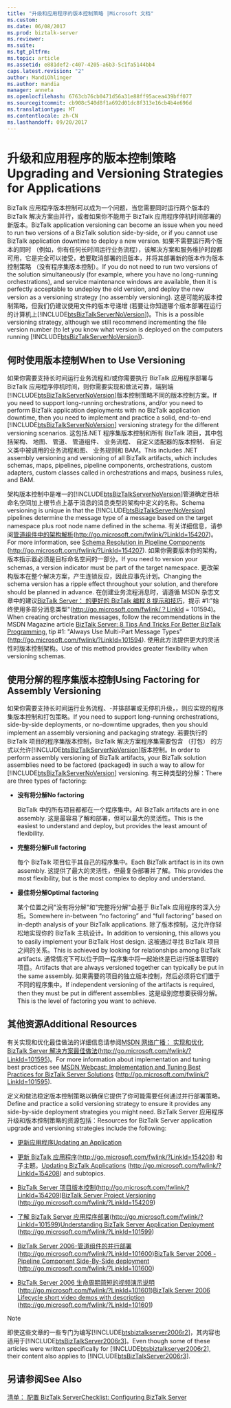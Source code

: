 ```yaml
---
title: "升级和应用程序的版本控制策略 |Microsoft 文档"
ms.custom: 
ms.date: 06/08/2017
ms.prod: biztalk-server
ms.reviewer: 
ms.suite: 
ms.tgt_pltfrm: 
ms.topic: article
ms.assetid: e881def2-c407-4205-a6b3-5c1fa5144bb4
caps.latest.revision: "2"
author: MandiOhlinger
ms.author: mandia
manager: anneta
ms.openlocfilehash: 6763cb76cb0471d56a31e88ff95acea439bff077
ms.sourcegitcommit: cb908c540d8f1a692d01dc8f313e16cb4b4e696d
ms.translationtype: MT
ms.contentlocale: zh-CN
ms.lasthandoff: 09/20/2017
---
```

# <a name="upgrading-and-versioning-strategies-for-applications"></a><span data-ttu-id="99042-102">升级和应用程序的版本控制策略</span><span class="sxs-lookup"><span data-stu-id="99042-102">Upgrading and Versioning Strategies for Applications</span></span>
<span data-ttu-id="99042-103">BizTalk 应用程序版本控制可以成为一个问题，当您需要同时运行两个版本的 BizTalk 解决方案由并行，或者如果你不能用于 BizTalk 应用程序停机时间部署的新版本。</span><span class="sxs-lookup"><span data-stu-id="99042-103">BizTalk application versioning can become an issue when you need to run two versions of a BizTalk solution side-by-side, or if you cannot use BizTalk application downtime to deploy a new version.</span></span> <span data-ttu-id="99042-104">如果不需要运行两个版本的同时 （例如，你有任何长时间运行业务流程），该解决方案和服务维护时段都可用，它是完全可以接受，若要取消部署的旧版本，并将其部署新的版本作为版本控制策略 （没有程序集版本控制）。</span><span class="sxs-lookup"><span data-stu-id="99042-104">If you do not need to run two versions of the solution simultaneously (for example, where you have no long-running orchestrations), and service maintenance windows are available, then it is perfectly acceptable to undeploy the old version, and deploy the new version as a versioning strategy (no assembly versioning).</span></span> <span data-ttu-id="99042-105">这是可能的版本控制策略，但我们仍建议使用文件的版本号递增 (若要让你知道哪个版本部署在运行的计算机上[!INCLUDE[btsBizTalkServerNoVersion](../includes/btsbiztalkservernoversion-md.md)])。</span><span class="sxs-lookup"><span data-stu-id="99042-105">This is a possible versioning strategy, although we still recommend incrementing the file version number (to let you know what version is deployed on the computers running [!INCLUDE[btsBizTalkServerNoVersion](../includes/btsbiztalkservernoversion-md.md)]).</span></span>  
  
## <a name="when-to-use-versioning"></a><span data-ttu-id="99042-106">何时使用版本控制</span><span class="sxs-lookup"><span data-stu-id="99042-106">When to Use Versioning</span></span>  
 <span data-ttu-id="99042-107">如果你需要支持长时间运行业务流程和/或你需要执行 BizTalk 应用程序部署与 BizTalk 应用程序停机时间，则你需要实现和做法可靠，端到端[!INCLUDE[btsBizTalkServerNoVersion](../includes/btsbiztalkservernoversion-md.md)]版本控制策略不同的版本控制方案。</span><span class="sxs-lookup"><span data-stu-id="99042-107">If you need to support long-running orchestrations, and/or you need to perform BizTalk application deployments with no BizTalk application downtime, then you need to implement and practice a solid, end-to-end [!INCLUDE[btsBizTalkServerNoVersion](../includes/btsbiztalkservernoversion-md.md)] versioning strategy for the different versioning scenarios.</span></span> <span data-ttu-id="99042-108">这包括.NET 程序集版本控制和所有 BizTalk 项目，其中包括架构、 地图、 管道、 管道组件、 业务流程、 自定义适配器的版本控制、 自定义类中被调用的业务流程和图、 业务规则和 BAM。</span><span class="sxs-lookup"><span data-stu-id="99042-108">This includes .NET assembly versioning and versioning of all BizTalk artifacts, which includes schemas, maps, pipelines, pipeline components, orchestrations, custom adapters, custom classes called in orchestrations and maps, business rules, and BAM.</span></span>  
  
 <span data-ttu-id="99042-109">架构版本控制中是唯一的[!INCLUDE[btsBizTalkServerNoVersion](../includes/btsbiztalkservernoversion-md.md)]管道确定目标命名空间加上根节点上基于消息的消息类型的架构中定义的名称。</span><span class="sxs-lookup"><span data-stu-id="99042-109">Schema versioning is unique in that the [!INCLUDE[btsBizTalkServerNoVersion](../includes/btsbiztalkservernoversion-md.md)] pipelines determine the message type of a message based on the target namespace plus root node name defined in the schema.</span></span> <span data-ttu-id="99042-110">有关详细信息，请参阅[管道组件中的架构解析](http://go.microsoft.com/fwlink/?LinkId=154207)(http://go.microsoft.com/fwlink/?LinkId=154207)。</span><span class="sxs-lookup"><span data-stu-id="99042-110">For more information, see [Schema Resolution in Pipeline Components](http://go.microsoft.com/fwlink/?LinkId=154207) (http://go.microsoft.com/fwlink/?LinkId=154207).</span></span> <span data-ttu-id="99042-111">如果你需要版本你的架构，版本指示器必须是目标命名空间的一部分。</span><span class="sxs-lookup"><span data-stu-id="99042-111">If you need to version your schemas, a version indicator must be part of the target namespace.</span></span> <span data-ttu-id="99042-112">更改架构版本在整个解决方案，产生连锁反应，因此应事先计划。</span><span class="sxs-lookup"><span data-stu-id="99042-112">Changing the schema version has a ripple effect throughout your solution, and therefore should be planned in advance.</span></span> <span data-ttu-id="99042-113">在创建业务流程消息时，请遵循 MSDN 杂志文章中的建议[BizTalk Server： 的更好的 BizTalk 编程 8 提示和技巧](http://go.microsoft.com/fwlink/?LinkId=101594)，提示 #1:"始终使用多部分消息类型"(http://go.microsoft.com/fwlink/？LinkId = 101594)。</span><span class="sxs-lookup"><span data-stu-id="99042-113">When creating orchestration messages, follow the recommendations in the MSDN Magazine article [BizTalk Server: 8 Tips And Tricks For Better BizTalk Programming](http://go.microsoft.com/fwlink/?LinkId=101594), tip #1: "Always Use Multi-Part Message Types" (http://go.microsoft.com/fwlink/?LinkId=101594).</span></span> <span data-ttu-id="99042-114">使用此方法提供更大的灵活性时版本控制架构。</span><span class="sxs-lookup"><span data-stu-id="99042-114">Use of this method provides greater flexibility when versioning schemas.</span></span>  
  
## <a name="using-factoring-for-assembly-versioning"></a><span data-ttu-id="99042-115">使用分解的程序集版本控制</span><span class="sxs-lookup"><span data-stu-id="99042-115">Using Factoring for Assembly Versioning</span></span>  
 <span data-ttu-id="99042-116">如果你需要支持长时间运行业务流程、-并排部署或无停机升级，，则应实现的程序集版本控制和打包策略。</span><span class="sxs-lookup"><span data-stu-id="99042-116">If you need to support long-running orchestrations, side-by-side deployments, or no-downtime upgrades, then you should implement an assembly versioning and packaging strategy.</span></span> <span data-ttu-id="99042-117">若要执行的 BizTalk 项目的程序集版本控制，BizTalk 解决方案程序集需要包含 （打包） 的方式以允许[!INCLUDE[btsBizTalkServerNoVersion](../includes/btsbiztalkservernoversion-md.md)]版本控制。</span><span class="sxs-lookup"><span data-stu-id="99042-117">In order to perform assembly versioning of BizTalk artifacts, your BizTalk solution assemblies need to be factored (packaged) in such a way to allow for [!INCLUDE[btsBizTalkServerNoVersion](../includes/btsbiztalkservernoversion-md.md)] versioning.</span></span>  <span data-ttu-id="99042-118">有三种类型的分解：</span><span class="sxs-lookup"><span data-stu-id="99042-118">There are three types of factoring:</span></span>  
  
-   <span data-ttu-id="99042-119">**没有将分解**</span><span class="sxs-lookup"><span data-stu-id="99042-119">**No factoring**</span></span>  
  
     <span data-ttu-id="99042-120">BizTalk 中的所有项目都都在一个程序集中。</span><span class="sxs-lookup"><span data-stu-id="99042-120">All BizTalk artifacts are in one assembly.</span></span> <span data-ttu-id="99042-121">这是最容易了解和部署，但可以最大的灵活性。</span><span class="sxs-lookup"><span data-stu-id="99042-121">This is the easiest to understand and deploy, but provides the least amount of flexibility.</span></span>  
  
-   <span data-ttu-id="99042-122">**完整将分解**</span><span class="sxs-lookup"><span data-stu-id="99042-122">**Full factoring**</span></span>  
  
     <span data-ttu-id="99042-123">每个 BizTalk 项目位于其自己的程序集中。</span><span class="sxs-lookup"><span data-stu-id="99042-123">Each BizTalk artifact is in its own assembly.</span></span> <span data-ttu-id="99042-124">这提供了最大的灵活性，但最复杂部署并了解。</span><span class="sxs-lookup"><span data-stu-id="99042-124">This provides the most flexibility, but is the most complex to deploy and understand.</span></span>  
  
-   <span data-ttu-id="99042-125">**最佳将分解**</span><span class="sxs-lookup"><span data-stu-id="99042-125">**Optimal factoring**</span></span>  
  
     <span data-ttu-id="99042-126">某个位置之间"没有将分解"和"完整将分解"会基于 BizTalk 应用程序的深入分析。</span><span class="sxs-lookup"><span data-stu-id="99042-126">Somewhere in-between “no factoring” and “full factoring” based on in-depth analysis of your BizTalk applications.</span></span> <span data-ttu-id="99042-127">除了版本控制，这允许你轻松地实现你的 BizTalk 主机设计。</span><span class="sxs-lookup"><span data-stu-id="99042-127">In addition to versioning, this allows you to easily implement your BizTalk Host design.</span></span> <span data-ttu-id="99042-128">这被通过寻找 BizTalk 项目之间的关系。</span><span class="sxs-lookup"><span data-stu-id="99042-128">This is achieved by looking for relationships among BizTalk artifacts.</span></span> <span data-ttu-id="99042-129">通常情况下可以位于同一程序集中将一起始终是已进行版本管理的项目。</span><span class="sxs-lookup"><span data-stu-id="99042-129">Artifacts that are always versioned together can typically be put in the same assembly.</span></span> <span data-ttu-id="99042-130">如果需要的项目的独立版本控制，然后必须将它们置于不同的程序集中。</span><span class="sxs-lookup"><span data-stu-id="99042-130">If independent versioning of the artifacts is required, then they must be put in different assemblies.</span></span> <span data-ttu-id="99042-131">这是级别您想要获得分解。</span><span class="sxs-lookup"><span data-stu-id="99042-131">This is the level of factoring you want to achieve.</span></span>  
  
## <a name="additional-resources"></a><span data-ttu-id="99042-132">其他资源</span><span class="sxs-lookup"><span data-stu-id="99042-132">Additional Resources</span></span>  
 <span data-ttu-id="99042-133">有关实现和优化最佳做法的详细信息请参阅[MSDN 网络广播： 实现和优化 BizTalk Server 解决方案最佳做法](http://go.microsoft.com/fwlink/?LinkId=101595)(http://go.microsoft.com/fwlink/?LinkId=101595)。</span><span class="sxs-lookup"><span data-stu-id="99042-133">For more information about implementation and tuning best practices see [MSDN Webcast: Implementation and Tuning Best Practices for BizTalk Server Solutions](http://go.microsoft.com/fwlink/?LinkId=101595) (http://go.microsoft.com/fwlink/?LinkId=101595).</span></span>  
  
 <span data-ttu-id="99042-134">定义和做法稳定版本控制策略以确保它提供了你可能需要任何通过并行部署策略。</span><span class="sxs-lookup"><span data-stu-id="99042-134">Define and practice a solid versioning strategy to ensure it provides any side-by-side deployment strategies you might need.</span></span> <span data-ttu-id="99042-135">BizTalk Server 应用程序升级和版本控制策略的资源包括：</span><span class="sxs-lookup"><span data-stu-id="99042-135">Resources for BizTalk Server application upgrade and versioning strategies include the following:</span></span>  
  
-   [<span data-ttu-id="99042-136">更新应用程序</span><span class="sxs-lookup"><span data-stu-id="99042-136">Updating an Application</span></span>](../technical-guides/updating-an-application.md)  
  
-   <span data-ttu-id="99042-137">[更新 BizTalk 应用程序](http://go.microsoft.com/fwlink/?LinkId=154208)(http://go.microsoft.com/fwlink/?LinkId=154208) 和子主题。</span><span class="sxs-lookup"><span data-stu-id="99042-137">[Updating BizTalk Applications](http://go.microsoft.com/fwlink/?LinkId=154208) (http://go.microsoft.com/fwlink/?LinkId=154208) and subtopics.</span></span>  
  
-   <span data-ttu-id="99042-138">[BizTalk Server 项目版本控制](http://go.microsoft.com/fwlink/?LinkId=154209)(http://go.microsoft.com/fwlink/?LinkId=154209)</span><span class="sxs-lookup"><span data-stu-id="99042-138">[BizTalk Server Project Versioning](http://go.microsoft.com/fwlink/?LinkId=154209) (http://go.microsoft.com/fwlink/?LinkId=154209)</span></span>  
  
-   <span data-ttu-id="99042-139">[了解 BizTalk Server 应用程序部署](http://go.microsoft.com/fwlink/?LinkId=101599)(http://go.microsoft.com/fwlink/?LinkId=101599)</span><span class="sxs-lookup"><span data-stu-id="99042-139">[Understanding BizTalk Server Application Deployment](http://go.microsoft.com/fwlink/?LinkId=101599) (http://go.microsoft.com/fwlink/?LinkId=101599)</span></span>  
  
-   <span data-ttu-id="99042-140">[BizTalk Server 2006-管道组件的并行部署](http://go.microsoft.com/fwlink/?LinkId=101600)(http://go.microsoft.com/fwlink/?LinkId=101600)</span><span class="sxs-lookup"><span data-stu-id="99042-140">[BizTalk Server 2006 - Pipeline Component Side-By-Side deployment](http://go.microsoft.com/fwlink/?LinkId=101600) (http://go.microsoft.com/fwlink/?LinkId=101600)</span></span>  
  
-   <span data-ttu-id="99042-141">[BizTalk Server 2006 生命周期简短的视频演示说明](http://go.microsoft.com/fwlink/?LinkId=101601)(http://go.microsoft.com/fwlink/?LinkId=101601)</span><span class="sxs-lookup"><span data-stu-id="99042-141">[BizTalk Server 2006 Lifecycle short video demos with description](http://go.microsoft.com/fwlink/?LinkId=101601) (http://go.microsoft.com/fwlink/?LinkId=101601)</span></span>  
  
> [!NOTE]  
>  <span data-ttu-id="99042-142">即使这些文章的一些专门为编写[!INCLUDE[btsbiztalkserver2006r2](../includes/btsbiztalkserver2006r2-md.md)]，其内容也适用于[!INCLUDE[btsBizTalkServer2006r3](../includes/btsbiztalkserver2006r3-md.md)]。</span><span class="sxs-lookup"><span data-stu-id="99042-142">Even though some of these articles were written specifically for [!INCLUDE[btsbiztalkserver2006r2](../includes/btsbiztalkserver2006r2-md.md)], their content also applies to [!INCLUDE[btsBizTalkServer2006r3](../includes/btsbiztalkserver2006r3-md.md)].</span></span>  
  
## <a name="see-also"></a><span data-ttu-id="99042-143">另请参阅</span><span class="sxs-lookup"><span data-stu-id="99042-143">See Also</span></span>  
 [<span data-ttu-id="99042-144">清单： 配置 BizTalk Server</span><span class="sxs-lookup"><span data-stu-id="99042-144">Checklist: Configuring BizTalk Server</span></span>](../technical-guides/checklist-configuring-biztalk-server.md)